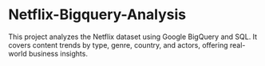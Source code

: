 # Netflix-Bigquery-Analysis
This project analyzes the Netflix dataset using Google BigQuery and SQL. It covers content trends by type, genre, country, and actors, offering real-world business insights.
